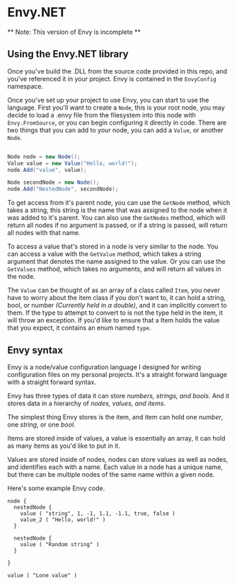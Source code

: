 # Envy.NET

** Note: This version of Envy is incomplete **

## Using the Envy.NET library ##

Once you've build the .DLL from the source code provided in this repo, and you've referenced it in your project. Envy is contained in the `EnvyConfig` namespace.

Once you've set up your project to use Envy, you can start to use the language. First you'll want to create a `Node`, this is your root node, you may decide to load a .envy file from the filesystem into this node with `Envy.FromSource`, or you can begin configuring it directly in code. There are two things that you can add to your node, you can add a `Value`, or another `Node`.

~~~ C#

Node node = new Node();
Value value = new Value("Hello, world!");
node.Add("value", value);

Node secondNode = new Node();
node.Add("NestedNode", secondNode);

~~~

To get access from it's parent node, you can use the `GetNode` method, which takes a string, this string is the name that was assigned to the node when it was added to it's parent. You can also use the `GetNodes` method, which will return all nodes if no argument is passed, or if a string is passed, will return all nodes with that name.

To access a value that's stored in a node is very similar to the node. You can access a value with the `GetValue` method, which takes a string argument that denotes the name assigned to the value. Or you can use the `GetValues` method, which takes no arguments, and will return all values in the node.

The `Value` can be thought of as an array of a class called `Item`, you never have to worry about the item class if you don't want to, it can hold a string, bool, or number *(Currently held in a double)*, and it can implicitly convert to them. If the type to attempt to convert to is not the type held in the item, it will throw an exception. If you'd like to ensure that a Item holds the value that you expect, it contains an enum named `type`.

## Envy syntax ##

Envy is a node/value configuration language I designed for writing configuration files on my personal projects. It's a straight forward language with a straight forward syntax.

Envy has three types of data it can store *numbers, strings, and bools*. And it stores data in a hierarchy of *nodes, values, and items*.

The simplest thing Envy stores is the item, and item can hold one *number*, one *string*, or one *bool*.

Items are stored inside of values, a value is essentially an array, it can hold as many items as you'd like to put in it.

Values are stored inside of nodes, nodes can store values as well as nodes, and identifies each with a name. Each value in a node has a unique name, but there can be multiple nodes of the same name within a given node.

Here's some example Envy code.

```
node {
  nestedNode {
    value ( "string", 1, -1, 1.1, -1.1, true, false )
    value_2 ( "Hello, world!" )
  }

  nestedNode {
    value ( "Random string" )
  }

}

value ( "Lone value" )
```
